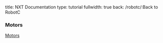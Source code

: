 title: NXT Documentation
type: tutorial
fullwidth: true
back: /robotc/:Back to RobotC

<div class="filecontainer">
<h3>Motors</h3>
<div class="filebox"><a href="motors">Motors</a></div>
</div>